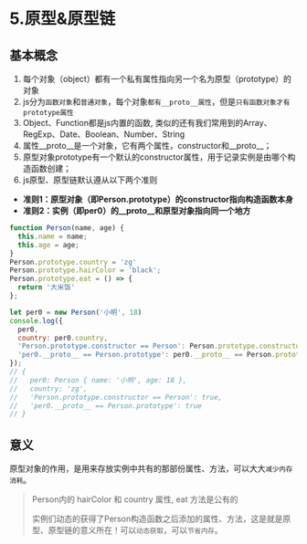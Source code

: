 # 5.原型&原型链

## 基本概念

1. 每个对象（object）都有一个私有属性指向另一个名为原型（prototype）的对象
2. js分为`函数对象`和`普通对象`，每个对象`都有__proto__属性`，但是`只有函数对象才有prototype属性`
3. Object、Function都是js内置的函数, 类似的还有我们常用到的Array、RegExp、Date、Boolean、Number、String
4. 属性__proto__是一个对象，它有两个属性，constructor和__proto__；
5. 原型对象prototype有一个默认的constructor属性，用于记录实例是由哪个构造函数创建；
6. js原型、原型链默认遵从以下两个准则
- **准则1：原型对象（即Person.prototype）的constructor指向构造函数本身**
- **准则2：实例（即per0）的__proto__和原型对象指向同一个地方**

```js
function Person(name, age) {
  this.name = name;
  this.age = age;
}
Person.prototype.country = 'zg'
Person.prototype.hairColor = 'black';
Person.prototype.eat = () => {
  return '大米饭'
};

let per0 = new Person('小明', 18)
console.log({
  per0,
  country: per0.country,
  'Person.prototype.constructor == Person': Person.prototype.constructor == Person,
  'per0.__proto__ == Person.prototype': per0.__proto__ == Person.prototype
});
// {
//   per0: Person { name: '小明', age: 18 },
//   country: 'zg',
//   'Person.prototype.constructor == Person': true,
//   'per0.__proto__ == Person.prototype': true
// }
```

## 意义

原型对象的作用，是用来存放实例中共有的那部份属性、方法，可以大大`减少内存消耗`。

> Person内的 hairColor 和 country 属性, eat 方法是公有的
>
> 实例们动态的获得了Person构造函数之后添加的属性、方法，这是就是原型、原型链的意义所在！可以`动态获取`，可以`节省内存`。
